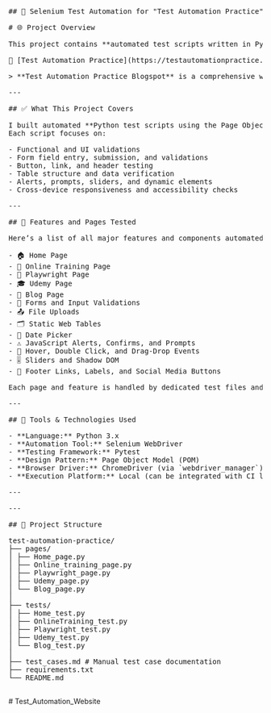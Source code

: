 <pre>

## 🔧 Selenium Test Automation for "Test Automation Practice" Website ##

# 🌐 Project Overview

This project contains **automated test scripts written in Python using Selenium WebDriver** for the demo website:

🔗 [Test Automation Practice](https://testautomationpractice.blogspot.com/)

> **Test Automation Practice Blogspot** is a comprehensive web-based playground for practicing UI test automation. It includes various real-world web components like forms, buttons, alerts, tables, sliders, and more — making it ideal for developing and testing Selenium skills.

---

## ✅ What This Project Covers

I built automated **Python test scripts using the Page Object Model (POM)** design pattern.  
Each script focuses on:

- Functional and UI validations  
- Form field entry, submission, and validations  
- Button, link, and header testing  
- Table structure and data verification  
- Alerts, prompts, sliders, and dynamic elements  
- Cross-device responsiveness and accessibility checks  

---

## 📄 Features and Pages Tested

Here’s a list of all major features and components automated:

- 🏠 Home Page  
- 📘 Online Training Page  
- 🧪 Playwright Page  
- 🎓 Udemy Page  
- 📝 Blog Page  
- 🧾 Forms and Input Validations  
- 📤 File Uploads  
- 🗂️ Static Web Tables  
- 📅 Date Picker  
- ⚠️ JavaScript Alerts, Confirms, and Prompts  
- 🎯 Hover, Double Click, and Drag-Drop Events  
- 🎚️ Sliders and Shadow DOM  
- 🔗 Footer Links, Labels, and Social Media Buttons  

Each page and feature is handled by dedicated test files and Page Object classes for maximum modularity and maintainability.

---

## 🧰 Tools & Technologies Used

- **Language:** Python 3.x  
- **Automation Tool:** Selenium WebDriver  
- **Testing Framework:** Pytest  
- **Design Pattern:** Page Object Model (POM)  
- **Browser Driver:** ChromeDriver (via `webdriver_manager`)  
- **Execution Platform:** Local (can be integrated with CI like GitHub Actions)

---

---

## 📁 Project Structure

test-automation-practice/
├── pages/
│ ├── Home_page.py
│ ├── Online_training_page.py
│ ├── Playwright_page.py
│ ├── Udemy_page.py
│ └── Blog_page.py 
│
├── tests/
│ ├── Home_test.py
│ ├── OnlineTraining_test.py
│ ├── Playwright_test.py
│ ├── Udemy_test.py
│ └── Blog_test.py 
│
├── test_cases.md # Manual test case documentation
├── requirements.txt
└── README.md

</pre>#   T e s t _ A u t o m a t i o n _ W e b s i t e 
 
 
